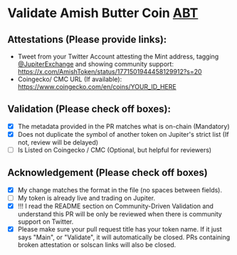 # Validate Amish Butter Coin [ABT](https://solscan.io/token/HD7DhHPQP9RKZeAb8RtFLRNYiNyzMzepvMUNMZ8DDAhn)

## Attestations (Please provide links):
- Tweet from your Twitter Account attesting the Mint address, tagging [@JupiterExchange](https://twitter.com/JupiterExchange) and showing community support: https://x.com/AmishToken/status/1771501944458129912?s=20
- Coingecko/ CMC URL (If available): https://www.coingecko.com/en/coins/YOUR_ID_HERE

## Validation (Please check off boxes):
- [x] The metadata provided in the PR matches what is on-chain (Mandatory)
- [x] Does not duplicate the symbol of another token on Jupiter's strict list (If not, review will be delayed)
- [ ] Is Listed on Coingecko / CMC (Optional, but helpful for reviewers)  

## Acknowledgement (Please check off boxes)
- [x] My change matches the format in the file (no spaces between fields).
- [ ] My token is already live and trading on Jupiter.
- [x] !!! I read the README section on Community-Driven Validation and understand this PR will be only be reviewed when there is community support on Twitter.
- [x] Please make sure your pull request title has your token name. If it just says "Main", or "Validate", it will automatically be closed. PRs containing broken attestation or solscan links will also be closed.
